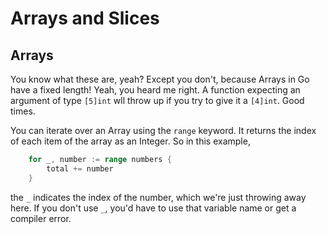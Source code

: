 # Arrays and Slices

## Arrays

You know what these are, yeah? Except you don't, because Arrays in Go have a fixed length! Yeah, you heard me right. A function expecting an argument of type `[5]int` wll throw up if you try to give it a `[4]int`. Good times.

You can iterate over an Array using the `range` keyword. It returns the index of each item of the array as an Integer. So in this example, 

```go
	for _, number := range numbers {
		total += number
	}
```

the `_` indicates the index of the number, which we're just throwing away here. If you don't use `_`, you'd have to use that variable name or get a compiler error.

